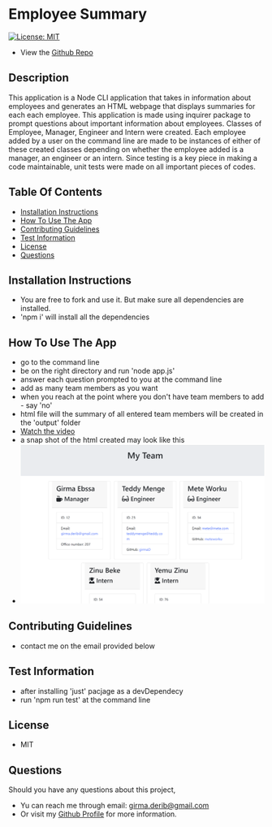 # Employee Summary 

[![License: MIT](https://img.shields.io/badge/License-MIT-yellow.svg)](https://opensource.org/licenses/MIT)

* View the [Github Repo](https://github.com/girmaD/Employee-Summary)

## Description
This application is a Node CLI application that takes in information about employees and generates an HTML webpage that displays summaries for each each employee. 
This application is made using inquirer package to prompt questions about important information about employees. Classes of Employee, Manager, Engineer and Intern were created. Each employee added by a user on the command line are made to be instances of either of these created classes depending on whether the employee added is a manager, an engineer or an intern. 
Since testing is a key piece in making a code maintainable, unit tests were made on all important pieces of codes.

## Table Of Contents 
* [Installation Instructions](#Installation-Instructions)
* [How To Use The App](#How-To-Use-The-App)
* [Contributing Guidelines](#Contributing-Guidelines)
* [Test Information](#Test-Information)
* [License](#License)
* [Questions](#Questions)


## Installation Instructions

 * You are free to fork and use it. But make sure all dependencies are installed. 
 * 'npm i' will install all the dependencies 

## How To Use The App
- go to the command line
- be on the right directory and run 'node app.js'
- answer each question prompted to you at the command line
- add as many team members as you want
- when you reach at the point where you don't have team members to add - say 'no'
- html file will the summary of all entered team members will be created in the 'output' folder
- [Watch the video](https://drive.google.com/file/d/1_1xdBzN6WPS4eXw1CZP-aIWoQ4NAW5ik/view?usp=sharing)
- a snap shot of the html created may look like this
- ![Alt text](./Assets/team.png)

## Contributing Guidelines
 * contact me on the email provided below

## Test Information
  * after installing 'just' pacjage as a devDependecy
  * run 'npm run test' at the command line

## License

 * MIT

## Questions

Should you have any questions about this project,
  * Yu can reach me through email: [girma.derib@gmail.com](mailto:girma.derib@gmail.com) 
  * Or visit my [Github Profile](https://github.com/girmaD) for more information.


